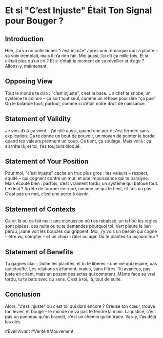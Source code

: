 # Et si "C’est Injuste" Était Ton Signal pour Bouger ?  

## Introduction  
Hier, j’ai vu un pote lâcher "c’est injuste" après une remarque qui l’a planté – sa voix tremblait, mais il n’a rien fait. Moi aussi, j’ai dit ça mille fois. Et si c’était plus qu’un cri ? Et si c’était le moment de se réveiller et d’agir ? Allons-y, maintenant.  

## Opposing View  
Tout le monde te dira : "c’est injuste", c’est la base. Un chef te snobe, un système te coince – ça sort tout seul, comme un réflexe pour dire "ça pue". On le balance tous, partout, comme si c’était notre droit de naissance.  

## Statement of Validity  
Je vois d’où ça vient – j’ai râlé aussi, quand une porte s’est fermée sans explication. Ça te donne un bout de pouvoir, un moyen de pointer le bordel quand tes valeurs prennent un coup. Ça tient, ça soulage. Mais voilà : ça s’arrête là, et toi, t’es toujours bloqué.  

## Statement of Your Position  
Pour moi, "c’est injuste" cache un truc plus gros : tes valeurs – respect, équité – qui cognent contre un mur, et une impuissance qui te paralyse. Mais écoute bien : parfois, c’est vraiment tordu, un système qui bafoue tout. Le deal ? Arrête de tourner en rond, nomme ce qui te tient, et fais un pas. C’est pas un mot, c’est une porte à ouvrir.  

## Statement of Contexts  
Ça vit là où ça fait mal : une discussion où t’es rabaissé, un taf où les règles sont pipées, ces nuits où tu te demandes pourquoi toi. Vert pleure le lien perdu, jaune voit les boucles qui grippent. Moi, j’y vois un besoin qui cogne – être vu, compter – et un choix : râler ou agir. Où te plantes-tu aujourd’hui ?  

## Statement of Benefits  
Tu gagnes clair : lâche les plaintes, et tu te libères – une vie qui respire, pas qui étouffe. Les relations s’allument, vraies, sans filtres. Tu avances, pas juste en criant, mais en posant des actes qui comptent. Même face au vrai tordu, tu te bats avec du sens. C’est à toi, là, tout de suite.  

## Conclusion  
Alors, "c’est injuste" ou c’est toi qui dors encore ? Creuse ton cœur, trouve ton levier, et bouge – le monde ne va pas te tendre la main. La justice, c’est pas un panneau qu’on brandit, c’est un chemin qu’on trace. Vas-y, t’as déjà les clés.  

#EveilVivant #Vérité #Mouvement